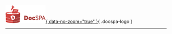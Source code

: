 [![DocSPA Logo](./assets/docspa-inline-125px.png){ data-no-zoom="true" }](/){ .docspa-logo }

<md-toc-search summary="SUMMARY"></md-toc-search>

---

<md-toc class="collapsible" path="/" max-depth="3"></md-toc>
<md-toc class="collapsible" path="quickstart" max-depth="2"></md-toc>
<md-toc class="collapsible" path="content" max-depth="2"></md-toc>
<md-toc class="collapsible" path="modules" max-depth="2"></md-toc>
<md-toc class="collapsible" path="themes" max-depth="2"></md-toc>
<md-toc class="collapsible" path="features" max-depth="2"></md-toc>
